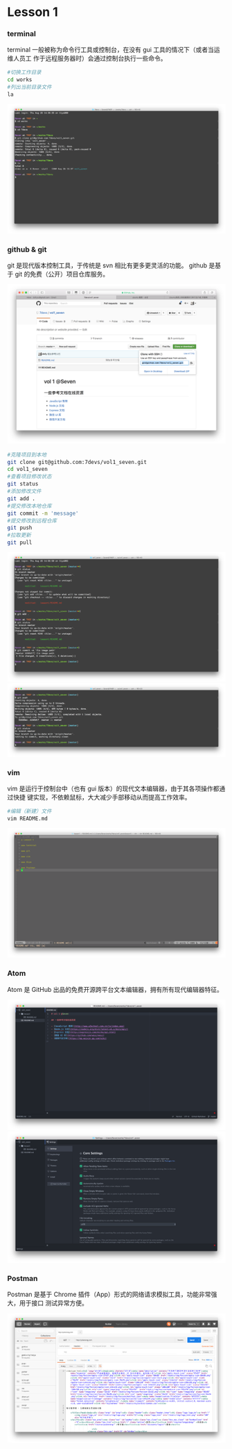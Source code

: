 # Lesson 1

### terminal

terminal 一般被称为命令行工具或控制台，在没有 gui 工具的情况下（或者当运维人员工
作于远程服务器时）会通过控制台执行一些命令。

```bash
#切换工作目录
cd works
#列出当前目录文件
la
```
![terminal](images/L1_terminal_0.png)

### github & git

git 是现代版本控制工具，于传统是 svn 相比有更多更灵活的功能。
github 是基于 git 的免费（公开）项目仓库服务。

![git](images/L1_github_0.png)
```bash
#克隆项目到本地
git clone git@github.com:7devs/vol1_seven.git
cd vol1_seven
#查看项目修改状态
git status
#添加修改文件
git add .
#提交修改本地仓库
git commit -m 'message'
#提交修改到远程仓库
git push
#拉取更新
git pull
```
![git](images/L1_git_0.png)
![git](images/L1_git_1.png)

### vim

vim 是运行于控制台中（也有 gui 版本）的现代文本编辑器，由于其各项操作都通过快捷
键实现，不依赖鼠标，大大减少手部移动从而提高工作效率。

```bash
#编辑（新建）文件
vim README.md
```
![vim](images/L1_vim_0.png)

### Atom

Atom 是 GitHub 出品的免费开源跨平台文本编辑器，拥有所有现代编辑器特征。

![atom](images/L1_atom_0.png)
![atom](images/L1_atom_1.png)

### Postman

Postman 是基于 Chrome 插件（App）形式的网络请求模拟工具，功能非常强大，用于接口
测试异常方便。

![postman](images/L1_postman_0.png)
